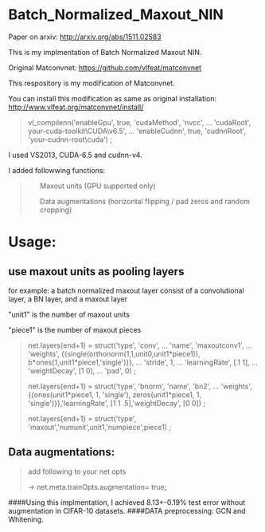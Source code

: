 # Batch_Normalized_Maxout_NIN
Paper on arxiv: http://arxiv.org/abs/1511.02583

This is my implmentation of Batch Normalized Maxout NIN.

Original Matconvnet: https://github.com/vlfeat/matconvnet

This respository is my modification of Matconvnet.

You can install this modification as same as original installation:
http://www.vlfeat.org/matconvnet/install/
<blockquote>
vl_compilenn('enableGpu', true, 'cudaMethod', 'nvcc', ...
'cudaRoot', your-cuda-toolkit\CUDA\v6.5', ...
'enableCudnn', true, 'cudnnRoot', 'your-cudnn-root\cuda') ;
</blockquote>

I used VS2013, CUDA-6.5 and cudnn-v4.

I added followwing functions:
<blockquote>
<ul>Maxout units (GPU supported only) </ul>
<ul>Data augmentations (horizontal flipping / pad zeros and random cropping)</ul>
</blockquote>

<h1>Usage:</h1>
<h2>use maxout units as pooling layers</h2>
for example: a batch normalized maxout layer consist of a convolutional layer, a BN layer, and a maxout layer

"unit1"  is the number of maxout units

"piece1" is the number of maxout pieces
<blockquote>
<p>net.layers{end+1} = struct('type', 'conv', ...
                           'name', 'maxoutconv1', ...
                           'weights', {{single(orthonorm(1,1,unit0,unit1*piece1)), b*ones(1,unit1*piece1,'single')}}, ...
                           'stride', 1, ...
                           'learningRate', [.1 1], ...
                           'weightDecay', [1 0], ...
                           'pad', 0) ;</p>

<p>net.layers{end+1} = struct('type', 'bnorm', 'name', 'bn2', ...
                           'weights', {{ones(unit1*piece1, 1, 'single'), zeros(unit1*piece1, 1, 'single')}},'learningRate', [1 1 .5],'weightDecay', [0 0]) ;</p>   

<p>net.layers{end+1} = struct('type', 'maxout','numunit',unit1,'numpiece',piece1) ; </p>
</blockquote>

<h2>Data augmentations:</h2>
<blockquote>
<p>add following to your net opts</p>
<p>-> net.meta.trainOpts.augmentation= true;</p>
</blockquote>
####Using this implmentation, I achieved 8.13+-0.19% test error without augmentation in CIFAR-10 datasets.
####DATA preprocessing: GCN and Whitening.

